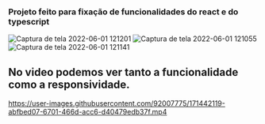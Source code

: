 ### Projeto feito para fixação de funcionalidades do react e do typescript

![Captura de tela 2022-06-01 121201](https://user-images.githubusercontent.com/92007775/171442313-c767a981-5b22-4a25-b94b-2b4b88bcab04.png)
![Captura de tela 2022-06-01 121055](https://user-images.githubusercontent.com/92007775/171442309-315c80d2-a478-4fe1-8b81-3a101006d84e.png)
![Captura de tela 2022-06-01 121141](https://user-images.githubusercontent.com/92007775/171442311-b24a4853-da4b-484d-978f-b8fc7a795a99.png)

## No video podemos ver tanto a funcionalidade como a responsividade.

https://user-images.githubusercontent.com/92007775/171442119-abfbed07-6701-466d-acc6-d40479edb37f.mp4
